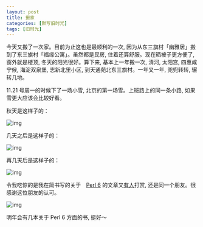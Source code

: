 ```yaml
---
layout: post
title: 搬家
categories: [默写旧时光]
tags: [旧时光]
---
```


今天又搬了一次家。目前为止这也是最顺利的一次, 因为从东三旗村「幽雅居」搬到了东三旗村「福缘公寓」。虽然都是民房, 住着还算舒服。现在晒被子更方便了,　窗外就是楼顶, 冬天的阳光很好。算下来, 基本上一年搬一次, 清河, 太阳宫, 四惠咸宁候, 海淀双泉堡, 志新北里小区, 到天通苑北东三旗村。一年又一年, 兜兜转转, 辗转几地。

11.21 号周一的时候下了一场小雪, 北京的第一场雪。上班路上的同一条小路, 如果雪更大应该会比较好看。

秋天是这样子的：

![img](http://ww2.sinaimg.cn/mw690/6c9ce165gw1fa72udlgnyj20qo0zktd9.jpg)

几天之后是这样子的：

![img](http://ww1.sinaimg.cn/mw690/6c9ce165gw1fa72ual32vj20qo0zk7bf.jpg)

再几天后是这样子的：

![img](http://ww3.sinaimg.cn/mw690/6c9ce165gw1fa72u3xkjsj20qo0zkdmd.jpg)


令我吃惊的是我在简书写的关于　[Perl 6](http://www.jianshu.com/p/8329efad7274) 的文章又[有人](http://www.jianshu.com/users/99fc7a96909a/latest_articles)打赏, 还是同一个朋友。很感谢这位朋友的认可。

![img](http://ww2.sinaimg.cn/mw690/6c9ce165gw1fa73gva50ij20mh0bamyf.jpg)

明年会有几本关于 Perl 6 方面的书, 挺好～
